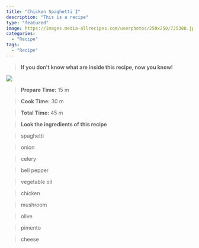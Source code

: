 ```yaml
---
title: "Chicken Spaghetti I"
description: "This is a recipe"
type: "featured"
image: https://images.media-allrecipes.com/userphotos/250x250/725388.jpg
categories: 
  - "Recipe"
tags: 
  - "Recipe"
---
```



>**If you don't know what are inside this recipe, now you know!**

![](../images/Recipes-Banner.jpg)
> **Prepare Time:** 15 m


> **Cook Time:** 30 m


> **Total Time:** 45 m

> **Look the ingredients of this recipe**

> spaghetti

> onion

> celery

> bell pepper

> vegetable oil

> chicken

> mushroom

> olive

> pimento

> cheese

